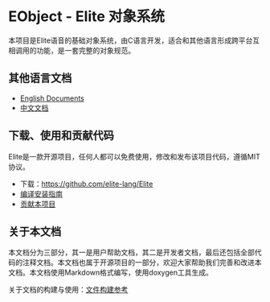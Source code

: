 EObject - Elite 对象系统
==================

本项目是Elite语音的基础对象系统，由C语言开发，适合和其他语言形成跨平台互相调用的功能，是一套完整的对象规范。


## 其他语言文档

- [English Documents](../index.html)
- [中文文档](#)

## 下载、使用和贡献代码

Elite是一款开源项目，任何人都可以免费使用，修改和发布该项目代码，遵循MIT协议。

- 下载：<https://github.com/elite-lang/Elite>
- [编译安装指南](md-install.html)
- [贡献本项目](md-develop.html)

## 关于本文档

本文档分为三部分，其一是用户帮助文档，其二是开发者文档，最后还包括全部代码的注释文档。本文档也属于开源项目的一部分，欢迎大家帮助我们完善和改进本文档。本文档使用Markdown格式编写，使用doxygen工具生成。

关于文档的构建与使用：[文件构建参考](md-doc.html)

